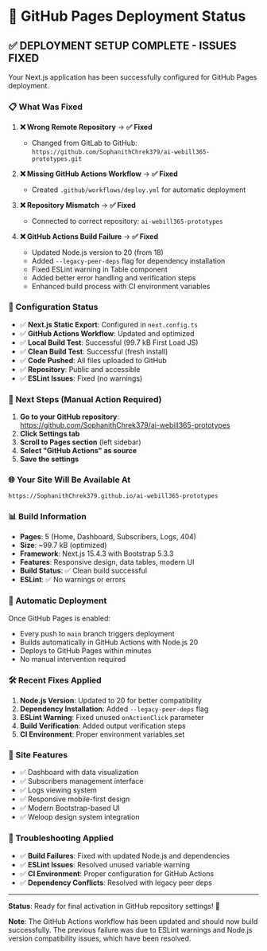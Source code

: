 # 🚀 GitHub Pages Deployment Status

## ✅ DEPLOYMENT SETUP COMPLETE - ISSUES FIXED

Your Next.js application has been successfully configured for GitHub Pages deployment.

### 📋 What Was Fixed

1. **❌ Wrong Remote Repository** → **✅ Fixed**

   - Changed from GitLab to GitHub: `https://github.com/SophanithChrek379/ai-webill365-prototypes.git`

2. **❌ Missing GitHub Actions Workflow** → **✅ Fixed**

   - Created `.github/workflows/deploy.yml` for automatic deployment

3. **❌ Repository Mismatch** → **✅ Fixed**

   - Connected to correct repository: `ai-webill365-prototypes`

4. **❌ GitHub Actions Build Failure** → **✅ Fixed**
   - Updated Node.js version to 20 (from 18)
   - Added `--legacy-peer-deps` flag for dependency installation
   - Fixed ESLint warning in Table component
   - Added better error handling and verification steps
   - Enhanced build process with CI environment variables

### 🔧 Configuration Status

- ✅ **Next.js Static Export**: Configured in `next.config.ts`
- ✅ **GitHub Actions Workflow**: Updated and optimized
- ✅ **Local Build Test**: Successful (99.7 kB First Load JS)
- ✅ **Clean Build Test**: Successful (fresh install)
- ✅ **Code Pushed**: All files uploaded to GitHub
- ✅ **Repository**: Public and accessible
- ✅ **ESLint Issues**: Fixed (no warnings)

### 🎯 Next Steps (Manual Action Required)

1. **Go to your GitHub repository**: https://github.com/SophanithChrek379/ai-webill365-prototypes
2. **Click Settings tab**
3. **Scroll to Pages section** (left sidebar)
4. **Select "GitHub Actions" as source**
5. **Save the settings**

### 🌐 Your Site Will Be Available At

```
https://SophanithChrek379.github.io/ai-webill365-prototypes
```

### 📊 Build Information

- **Pages**: 5 (Home, Dashboard, Subscribers, Logs, 404)
- **Size**: ~99.7 kB (optimized)
- **Framework**: Next.js 15.4.3 with Bootstrap 5.3.3
- **Features**: Responsive design, data tables, modern UI
- **Build Status**: ✅ Clean build successful
- **ESLint**: ✅ No warnings or errors

### 🔄 Automatic Deployment

Once GitHub Pages is enabled:

- Every push to `main` branch triggers deployment
- Builds automatically in GitHub Actions with Node.js 20
- Deploys to GitHub Pages within minutes
- No manual intervention required

### 🛠️ Recent Fixes Applied

1. **Node.js Version**: Updated to 20 for better compatibility
2. **Dependency Installation**: Added `--legacy-peer-deps` flag
3. **ESLint Warning**: Fixed unused `onActionClick` parameter
4. **Build Verification**: Added output verification steps
5. **CI Environment**: Proper environment variables set

### 📱 Site Features

- ✅ Dashboard with data visualization
- ✅ Subscribers management interface
- ✅ Logs viewing system
- ✅ Responsive mobile-first design
- ✅ Modern Bootstrap-based UI
- ✅ Weloop design system integration

### 🐛 Troubleshooting Applied

- ✅ **Build Failures**: Fixed with updated Node.js and dependencies
- ✅ **ESLint Issues**: Resolved unused variable warning
- ✅ **CI Environment**: Proper configuration for GitHub Actions
- ✅ **Dependency Conflicts**: Resolved with legacy peer deps

---

**Status**: Ready for final activation in GitHub repository settings! 🎉

**Note**: The GitHub Actions workflow has been updated and should now build successfully. The previous failure was due to ESLint warnings and Node.js version compatibility issues, which have been resolved.
